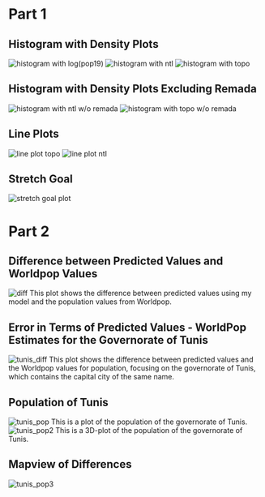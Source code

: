 
# Part 1

## Histogram with Density Plots
![histogram with log(pop19)](https://theresareese.github.io/workshop/hist_logpop.png)
![histogram with ntl](https://theresareese.github.io/workshop/hist_ntl.png)
![histogram with topo](https://theresareese.github.io/workshop/hist_topo.png)

## Histogram with Density Plots Excluding Remada
![histogram with ntl w/o remada](https://theresareese.github.io/workshop/hist_ntl_woremada.png)
![histogram with topo w/o remada](https://theresareese.github.io/workshop/hist_topo_woremada.png)

## Line Plots
![line plot topo](https://theresareese.github.io/workshop/topo_line_wlabels.png)
![line plot ntl](https://theresareese.github.io/workshop/ntl_line_wlabels.png)



## Stretch Goal

![stretch goal plot](https://theresareese.github.io/workshop/fitted_residuals.png)

# Part 2

## Difference between Predicted Values and Worldpop Values
![diff](https://theresareese.github.io/workshop/Rplot05.png)
This plot shows the difference between predicted values using my model and the population values from Worldpop.
## Error in Terms of Predicted Values - WorldPop Estimates for the Governorate of Tunis
![tunis_diff](https://theresareese.github.io/workshop/Rplot04.png)
This plot shows the difference between predicted values and the Worldpop values for population, focusing on the governorate of Tunis, which contains the capital city of the same name.

## Population of Tunis
![tunis_pop](https://theresareese.github.io/workshop/Rplot03.png)
This is a plot of the population of the governorate of Tunis.
![tunis_pop2](https://theresareese.github.io/workshop/Screen%20Shot%202020-04-03%20at%208.04.54%20AM.png)
This is a 3D-plot of the population of the governorate of Tunis.

## Mapview of Differences
![tunis_pop3](https://theresareese.github.io/workshop/diffmapview.png)
